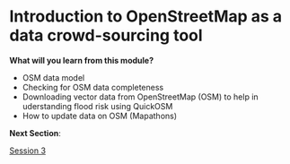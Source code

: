 # Introduction to OpenStreetMap as a data crowd-sourcing tool
**What will you learn from this module?**

- OSM data model
- Checking for OSM data completeness
- Downloading vector data from OpenStreetMap (OSM) to help in uderstanding flood risk using QuickOSM
- How to update data on OSM (Mapathons)


**Next Section**: 

<a href="Session3.md" title="Session 3">Session 3</a>
